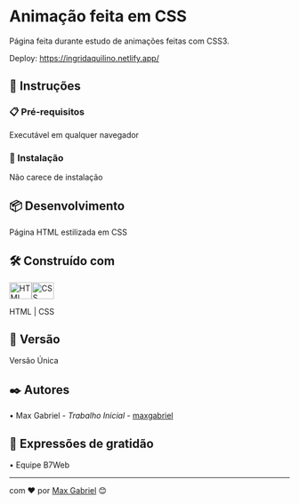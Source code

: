 # Animação feita em CSS

Página feita durante estudo de animações feitas com CSS3.

Deploy: https://ingridaquilino.netlify.app/

## 🚀 Instruções

### 📋 Pré-requisitos

Executável em qualquer navegador

### 🔧 Instalação

Não carece de instalação

## 📦 Desenvolvimento

Página HTML estilizada em CSS

## 🛠️ Construído com

<img align="center" alt="HTML" height="30" width="40" src="https://cdn.worldvectorlogo.com/logos/html-1.svg"><img align="center" alt="CSS" height="30" width="40" src="https://cdn.worldvectorlogo.com/logos/css-3.svg">

HTML | CSS

## 📌 Versão

Versão Única

## ✒️ Autores

 • Max Gabriel - *Trabalho Inicial* - [maxgabriel](https://www.linkedin.com/in/maxgabrieldev/)

## 🎁 Expressões de gratidão

 • Equipe B7Web


---
com ❤️ por [Max Gabriel](https://github.com/maxgabrieldev) 😊